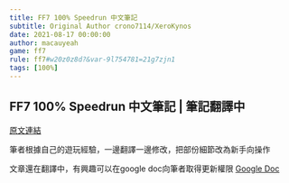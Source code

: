 ```yaml
---
title: FF7 100% Speedrun 中文筆記
subtitle: Original Author crono7114/XeroKynos
date: 2021-08-17 00:00:00
author: macauyeah
game: ff7
rule: ff7#w20z0z8d?&var-9l754781=21g7zjn1
tags: [100%]
---
```


## FF7 100% Speedrun 中文筆記 | 筆記翻譯中
[原文連結](https://www.speedrun.com/ff7/guide/e79h7)

筆者根據自己的遊玩經驗，一邊翻譯一邊修改，把部份細節改為新手向操作

文章還在翻譯中，有興趣可以在google doc向筆者取得更新權限 [Google Doc](https://docs.google.com/document/d/1fEitDrPfteBKgNYRUjulNF46moz95IwOyR5oQWw7Orw/edit?usp=sharing)